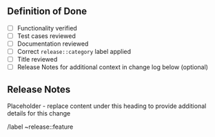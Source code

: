 <!--
Release Merge Request Template

This template is to be used when a change will affect the functionality of DataEval.
This includes changes that add new features, fix existing features, update or
enhance existing features, or remove features that are no longer supported.

On merge, the title of the merge request will be used as the changelog entry
representing the change, so ensure the title is clear and concise.
-->

## Definition of Done

- [ ] Functionality verified
- [ ] Test cases reviewed
- [ ] Documentation reviewed
- [ ] Correct `release::category` label applied
- [ ] Title reviewed
- [ ] Release Notes for additional context in change log below (optional)

## Release Notes
Placeholder - replace content under this heading to provide additional details for this change

/label ~release::feature